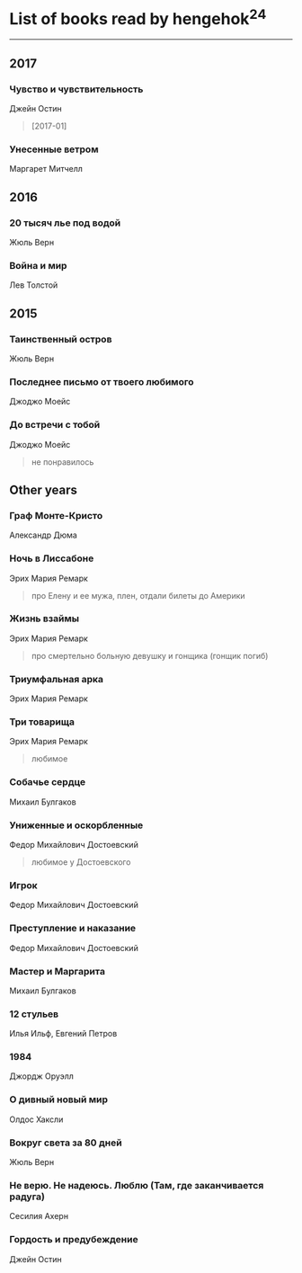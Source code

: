 # List of books read by hengehok<sup>24</sup>
---

## 2017

### Чувство и чувствительность
Джейн Остин
> [2017-01] 


### Унесенные ветром
Маргарет Митчелл



## 2016

### 20 тысяч лье под водой
Жюль Верн


### Война и мир
Лев Толстой



## 2015

### Таинственный остров
Жюль Верн


### Последнее письмо от твоего любимого
Джоджо Моейс


### До встречи с тобой
Джоджо Моейс
> не понравилось



## Other years

### Граф Монте-Кристо
Александр Дюма


### Ночь в Лиссабоне
Эрих Мария Ремарк
> про Елену и ее мужа, плен, отдали билеты до Америки


### Жизнь взаймы
Эрих Мария Ремарк
> про смертельно больную девушку и гонщика (гонщик погиб)


### Триумфальная арка
Эрих Мария Ремарк


### Три товарища
Эрих Мария Ремарк
> любимое


### Собачье сердце
Михаил Булгаков


### Униженные и оскорбленные
Федор Михайлович Достоевский
> любимое у Достоевского


### Игрок
Федор Михайлович Достоевский


### Преступление и наказание
Федор Михайлович Достоевский


### Мастер и Маргарита
Михаил Булгаков


### 12 стульев
Илья Ильф, Евгений Петров




### 1984
Джордж Оруэлл


### О дивный новый мир
Олдос Хаксли


### Вокруг света за 80 дней
Жюль Верн


### Не верю. Не надеюсь. Люблю (Там, где заканчивается радуга)
Сесилия Ахерн


### Гордость и предубеждение
Джейн Остин



